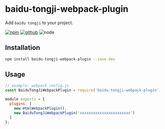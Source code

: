 # baidu-tongji-webpack-plugin

Add `baidu tongji` to your project.

[![npm][npm-badge]][npm-url]
[![github][github-badge]][github-url]
![node][node-badge]

[npm-url]: https://www.npmjs.com/package/baidu-tongji-webpack-plugin
[npm-badge]: https://img.shields.io/npm/v/baidu-tongji-webpack-plugin.svg?style=flat-square&logo=npm
[github-url]: https://github.com/airkro/baidu-tongji-webpack-plugin
[github-badge]: https://img.shields.io/npm/l/baidu-tongji-webpack-plugin.svg?style=flat-square&colorB=blue&logo=github
[node-badge]: https://img.shields.io/node/v/baidu-tongji-webpack-plugin.svg?style=flat-square&colorB=green&logo=node.js

## Installation

```bash
npm install baidu-tongji-webpack-plugin --save-dev
```

## Usage

```js
// example: webpack.config.js
const BaiduTongJiWebpackPlugin = require('baidu-tongji-webpack-plugin');

module.exports = {
  plugins: [
    new HtmlWebpackPlugin(),
    new BaiduTongJiWebpackPlugin('xxxxxxxxxxxxxxxxxxxxxxx')
  ]
};
```
